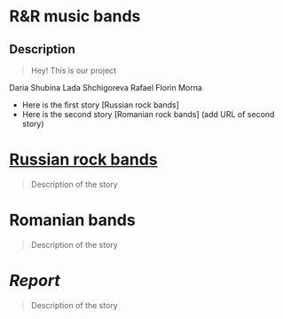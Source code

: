 # R&R music bands
## Description
> Hey! This is our project

Daria Shubina
Lada Shchigoreva
Rafael Florin Morna


> 
> 
* Here is the first story [Russian rock bands]
* Here is the second story [Romanian rock bands] (add URL of second story)

# [Russian rock bands](https://melody-data.github.io/stories/published_stories/story_1685630421.646025.html)
>Description of the story

# Romanian bands
>Description of the story

# ***Report***
>Description of the story
